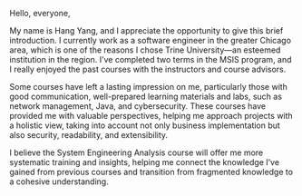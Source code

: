 Hello, everyone,

My name is Hang Yang, and I appreciate the opportunity to give this brief introduction. I currently work as a software engineer in the greater Chicago area, which is one of the reasons I chose Trine University—an esteemed institution in the region. I’ve completed two terms in the MSIS program, and I really enjoyed the past courses with the instructors and course advisors.

Some courses have left a lasting impression on me, particularly those with good communication, well-prepared learning materials and labs, such as network management, Java, and cybersecurity. These courses have provided me with valuable perspectives, helping me approach projects with a holistic view, taking into account not only business implementation but also security, readability, and extensibility.

I believe the System Engineering Analysis course will offer me more systematic training and insights, helping me connect the knowledge I’ve gained from previous courses and transition from fragmented knowledge to a cohesive understanding.